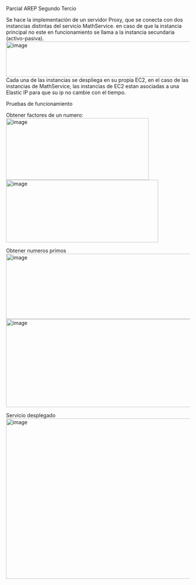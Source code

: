 Parcial AREP Segundo Tercio

Se hace la implementación de un servidor Proxy, que se conecta con dos instancias 
distintas del servicio MathService. en caso de que la instancia principal no este en 
funcionamiento se llama a la instancia secundaria (activo-pasiva).
<img width="1628" height="97" alt="image" src="https://github.com/user-attachments/assets/95c52d76-48ce-47d0-b067-a7fde3efc72b" />
Cada una de las instancias se despliega en su propia EC2, en el caso de las instancias de 
MathService, las instancias de EC2 estan asociadas a una Elastic IP para que su
ip no cambie con el tiempo.

Pruebas de funcionamiento

Obtener factores de un numero:
<img width="391" height="169" alt="image" src="https://github.com/user-attachments/assets/7519d181-351a-44c7-a5a3-5b91d87dccb4" />
<img width="417" height="171" alt="image" src="https://github.com/user-attachments/assets/349f5703-51c8-4461-b677-258aa7afabdd" />

Obtener numeros primos
<img width="832" height="179" alt="image" src="https://github.com/user-attachments/assets/9cb79246-49cb-4752-992b-fa80522ad77c" />
<img width="1162" height="241" alt="image" src="https://github.com/user-attachments/assets/3a9128c9-f03b-43c2-b9f4-44b995de9a55" />

Servicio desplegado
<img width="1122" height="439" alt="image" src="https://github.com/user-attachments/assets/f6189dde-1840-4fcc-8a57-8afe7923437b" />




